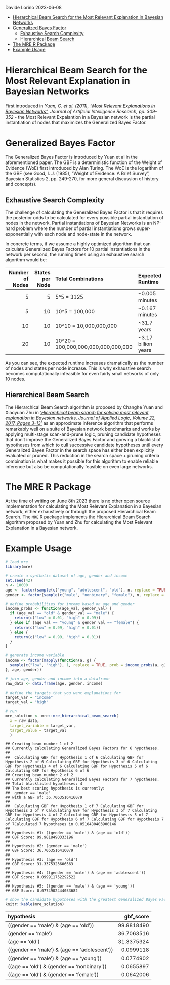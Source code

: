 Davide Lorino
2023-06-08

- <a
  href="#hierarchical-beam-search-for-the-most-relevant-explanation-in-bayesian-networks"
  id="toc-hierarchical-beam-search-for-the-most-relevant-explanation-in-bayesian-networks">Hierarchical
  Beam Search for the Most Relevant Explanation in Bayesian Networks</a>
- <a href="#generalized-bayes-factor"
  id="toc-generalized-bayes-factor">Generalized Bayes Factor</a>
  - <a href="#exhaustive-search-complexity"
    id="toc-exhaustive-search-complexity">Exhaustive Search Complexity</a>
  - <a href="#hierarchical-beam-search"
    id="toc-hierarchical-beam-search">Hierarchical Beam Search</a>
- <a href="#the-mre-r-package" id="toc-the-mre-r-package">The MRE R
  Package</a>
- <a href="#example-usage" id="toc-example-usage">Example Usage</a>

# Hierarchical Beam Search for the Most Relevant Explanation in Bayesian Networks

First introduced in <i>Yuan, C. et al. (2011),
<a href src="https://arxiv.org/abs/1401.3893">“Most Relevant
Explanations in Bayesian Networks”</a>, Journal of Artiﬁcial
Intelligence Research, pp. 309-352</i> - the Most Relevant Expalantion
in a Bayesian network is the partial instantiation of nodes that
maximizes the Generalized Bayes Factor.

# Generalized Bayes Factor

The Generalized Bayes Factor is introduced by Yuan et al in the
aforementioned paper. The GBF is a deterministic function of the Weight
of Evidence (WoE) first introduced by Alan Turing. The WoE is the
logarithm of the GBF (see Good, I. J. (1985),
<a src= "https://www.cs.tufts.edu/~nr/cs257/archive/jack-good/weight-of-evidence.pdf">“Weight
of Evidence: A Brief Survey”</a>, Bayesian Statistics 2, pp. 249-270,
for more general discussion of history and concepts).

## Exhaustive Search Complexity

The challenge of calculating the Generalized Bayes Factor is that it
requires the posterior odds to be calculated for every possible partial
instantiation of nodes in the network. Partial instantiations of
Bayesian Networks is an NP-hard problem where the number of partial
instantiations grows super-exponentially with each node and node-state
in the network.

In concrete terms, if we assume a highly optimized algorithm that can
calculate Generalized Bayes Factors for 10 partial instantiations in the
network per second, the running times using an exhaustive search
algorithm would be:

| Number of Nodes | States per Node | Total Combinations                  | Expected Runtime     |
|----------------:|----------------:|:------------------------------------|:---------------------|
|               5 |               5 | 5^5 = 3125                          | \~0.005 minutes      |
|               5 |              10 | 10^5 = 100,000                      | \~0.167 minutes      |
|              10 |              10 | 10^10 = 10,000,000,000              | \~31.7 years         |
|              20 |              10 | 10^20 = 100,000,000,000,000,000,000 | \~3.17 billion years |

As you can see, the expected runtime increases dramatically as the
number of nodes and states per node increase. This is why exhaustive
search becomes computationally infeasible for even fairly small networks
of only 10 nodes.

## Hierarchical Beam Search

The Hierarchical Beam Search algorithm is proposed by Changhe Yuan and
Xiaoyuan Zhu in
<i><a href src="https://www.sciencedirect.com/science/article/pii/S1570868316300854">‘Hierarchical
beam search for solving most relevant explanation in Bayesian networks,
Journal of Applied Logic, Volume 22, 2017, Pages 3-13’</i></a> as an
approximate inference algorithm that performs remarkably well on a suite
of Bayesian network benchmarks and works by applying multi-stage
scan-and-prune logic, pruning candidate hypotheses that don’t improve
the Generalized Bayes Factor and gorwing a blacklist of hypotheses from
which to cull successive candidate hypotheses until every Generalized
Bayes Factor in the search space has either been explicitly evaluated or
pruned. This reduction in the search space + pruning criteria
combination is what makes it possible for this algorithm to enable
reliable inference but also be computationally feasible on even large
networks.

# The MRE R Package

At the time of writing on June 8th 2023 there is no other open source
implementation for calculating the Most Relevant Explanation in a
Bayesian network, either exhaustively or through the proposed
Hierarchical Beam Search. The `MRE` R package implements the
Hierarchical Beam Search algorithm proposed by Yuan and Zhu for
calculating the Most Relevant Explanation in a Bayesian network.

# Example Usage

``` r
# load mre
library(mre)

# create a synthetic dataset of age, gender and income
set.seed(42)
n <- 10000
age <- factor(sample(c("young", "adolescent", "old"), n, replace = TRUE, prob = c(0.33, 0.33, 0.34)))
gender <- factor(sample(c("male", "nonbinary", "female"), n, replace = TRUE, prob = c(0.33, 0.33, 0.34)))

# define probabilities for income based on age and gender
income_probs <- function(age_val, gender_val) {
  if (age_val == "old" & gender_val == "male") {
    return(c("low" = 0.01, "high" = 0.99))
  } else if (age_val == "young" & gender_val == "female") {
    return(c("low" = 0.99, "high" = 0.01))
  } else {
    return(c("low" = 0.99, "high" = 0.01))
  }
}

# generate income variable
income <- factor(mapply(function(a, g) {
  sample(c("low", "high"), 1, replace = TRUE, prob = income_probs(a, g))
}, age, gender))

# join age, gender and income into a dataframe
raw_data <- data.frame(age, gender, income)

# define the targets that you want explanations for 
target_var = "income"
target_val = "high"

# run
mre_solution <- mre::mre_hierarchical_beam_search(
  x = raw_data, 
  target_variable = target_var, 
  target_value = target_val
  )
```

    ## Creating beam number 1 of 2 
    ## Currently calculating Generalized Bayes Factors for 6 hypotheses. 
    ## 
    ##  Calculating GBF for Hypothesis 1 of 6 Calculating GBF for Hypothesis 2 of 6 Calculating GBF for Hypothesis 3 of 6 Calculating GBF for Hypothesis 4 of 6 Calculating GBF for Hypothesis 5 of 6 Calculating GBF for Hypothesis 6 of 6
    ## Creating beam number 2 of 2 
    ## Currently calculating Generalized Bayes Factors for 7 hypotheses. 
    ## Total blacklisted hypotheses: 4 
    ## The best scoring hypothesis is currently: 
    ##  gender == 'male'
    ## with a GBF of: 36.7063516416079 
    ## 
    ##  Calculating GBF for Hypothesis 1 of 7 Calculating GBF for Hypothesis 2 of 7 Calculating GBF for Hypothesis 3 of 7 Calculating GBF for Hypothesis 4 of 7 Calculating GBF for Hypothesis 5 of 7 Calculating GBF for Hypothesis 6 of 7 Calculating GBF for Hypothesis 7 of 7Calculated 7 hypotheses in 0.0510480403900146 
    ## 
    ## Hypothesis #1: ((gender == 'male') & (age == 'old')) 
    ## GBF Score: 99.9818490333196 
    ## 
    ## Hypothesis #2: (gender == 'male') 
    ## GBF Score: 36.7063516416079 
    ## 
    ## Hypothesis #3: (age == 'old') 
    ## GBF Score: 31.3375323606563 
    ## 
    ## Hypothesis #4: ((gender == 'male') & (age == 'adolescent')) 
    ## GBF Score: 0.099911752292522 
    ## 
    ## Hypothesis #5: ((gender == 'male') & (age == 'young')) 
    ## GBF Score: 0.0774902444033682

``` r
# show the candidate hypotheses with the greatest Generalized Bayes Factors
knitr::kable(mre_solution)
```

| hypothesis                                   |  gbf_score |
|:---------------------------------------------|-----------:|
| ((gender == ‘male’) & (age == ‘old’))        | 99.9818490 |
| (gender == ‘male’)                           | 36.7063516 |
| (age == ‘old’)                               | 31.3375324 |
| ((gender == ‘male’) & (age == ‘adolescent’)) |  0.0999118 |
| ((gender == ‘male’) & (age == ‘young’))      |  0.0774902 |
| ((age == ‘old’) & (gender == ‘nonbinary’))   |  0.0655897 |
| ((age == ‘old’) & (gender == ‘female’))      |  0.0642006 |
